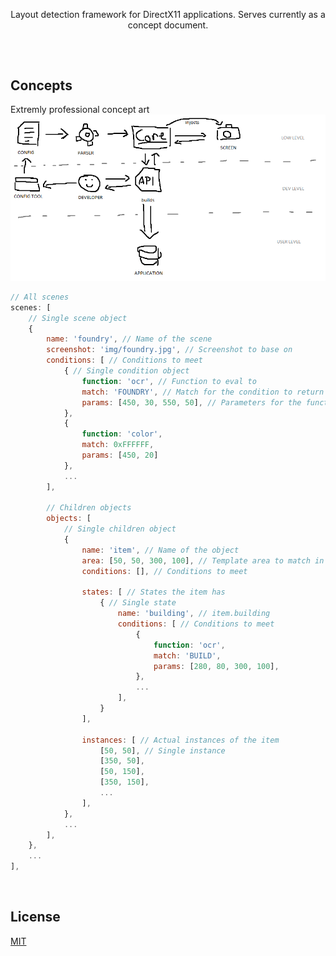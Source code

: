 <p align="center">Layout detection framework for DirectX11 applications. Serves currently as a concept document.</p>

##

<br>

## Concepts
Extremly professional concept art
![concept](/concept.png)

```js
// All scenes
scenes: [
	// Single scene object
	{
		name: 'foundry', // Name of the scene
		screenshot: 'img/foundry.jpg', // Screenshot to base on
		conditions: [ // Conditions to meet
			{ // Single condition object
				function: 'ocr', // Function to eval to
				match: 'FOUNDRY', // Match for the condition to return true
				params: [450, 30, 550, 50],	// Parameters for the function
			},
			{
				function: 'color',
				match: 0xFFFFFF,
				params: [450, 20]
			}, 
			...
		],

		// Children objects
		objects: [
			// Single children object
			{
				name: 'item', // Name of the object
				area: [50, 50, 300, 100], // Template area to match in the scenes screenshot
				conditions: [],	// Conditions to meet

				states: [ // States the item has
					{ // Single state	
						name: 'building', // item.building
						conditions: [ // Conditions to meet
							{
								function: 'ocr',
								match: 'BUILD',
								params: [280, 80, 300, 100],
							},
							...
						],
					}
				],

				instances: [ // Actual instances of the item
					[50, 50], // Single instance
					[350, 50],
					[50, 150],
					[350, 150],
					...
				],
			},
			...
		],
	},
	...
],
```

<br>

## License
[MIT](/LICENSE.md)